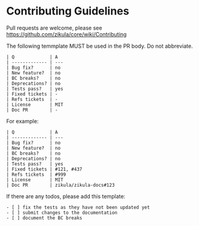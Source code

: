 Contributing Guidelines
=======================

Pull requests are welcome, please see https://github.com/zikula/core/wiki/Contributing

The following temmplate MUST be used in the PR body. Do not abbreviate.


```
| Q             | A
| ------------- | ---
| Bug fix?      | no
| New feature?  | no
| BC breaks?    | no
| Deprecations? | no
| Tests pass?   | yes
| Fixed tickets | -
| Refs tickets  | -
| License       | MIT
| Doc PR        | -
```

For example:

```
| Q             | A
| ------------- | ---
| Bug fix?      | no
| New feature?  | no
| BC breaks?    | no
| Deprecations? | no
| Tests pass?   | yes
| Fixed tickets | #121, #437
| Refs tickets  | #999
| License       | MIT
| Doc PR        | zikula/zikula-docs#123
```

If there are any todos, please add this template:

```
- [ ] fix the tests as they have not been updated yet
- [ ] submit changes to the documentation
- [ ] document the BC breaks
```

